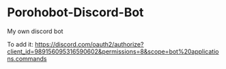 # Porohobot-Discord-Bot
My own discord bot

To add it: https://discord.com/oauth2/authorize?client_id=989156095316590602&permissions=8&scope=bot%20applications.commands
